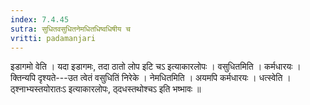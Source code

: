 ```yaml
---
index: 7.4.45
sutra: सुधितवसुधितनेमधितधिष्वधिषीय च
vritti: padamanjari
---
```


 इडागमो वेति । यदा इडागमः, तदा ठातो लोप इटि चऽ इत्याकारलोपः । वसुधितमिति । कर्मधारयः । क्तिन्यपि दृश्यते---उत त्वेतं वसुधितिं निरेके । नेमधितमिति । अयमपि कर्मधारयः । धत्स्वेति । ठ्श्नाभ्यस्तयोरातःऽ इत्याकारलोपः, ठ्दधस्तथोश्चऽ इति भष्भावः ॥